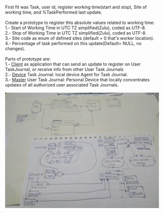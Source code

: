 First fit was Task, user id, register working time(start and stop), Site of working time, and %TaskPerformed last update.<br>
<br>
Create a prototype to register this absolute values related to working time:<br>
  1.- Start of Working Time in UTC TZ simplified(Zulu), coded as UTF-8.<br>
  2.- Stop of Working Time in UTC TZ simplified(Zulu), coded as UTF-8.<br>
  3.- Site code as enum of defined sites (default = 0 that's worker location).<br>
  4.- Percentage of task performed on this update(Default= NULL, no changes).<br>
<br>
Parts of prototype are:<br>
  1.- [Client](https://github.com/sfrias/MorcillaConf-2019/tree/master/Proto1/WebRcv)
      as application that can send an update to register on User TaskJournal, or receive info from other User Task Journals<br>
  2.- [Device](https://github.com/sfrias/MorcillaConf-2019/tree/master/Proto1/ServeForms)
      Task Journal: local device Agent for Task Journal.<br>
  3.- [Master](https://github.com/sfrias/MorcillaConf-2019/tree/master/Proto1/RoundRolling)
      User Task Journal: Personal Device that locally concentrates updates of all authorized user associated Task Journals.<br>
<br>
![Esquema1](https://github.com/sfrias/MorcillaConf-2019/blob/master/Proto1/Esquema01.jpg)

